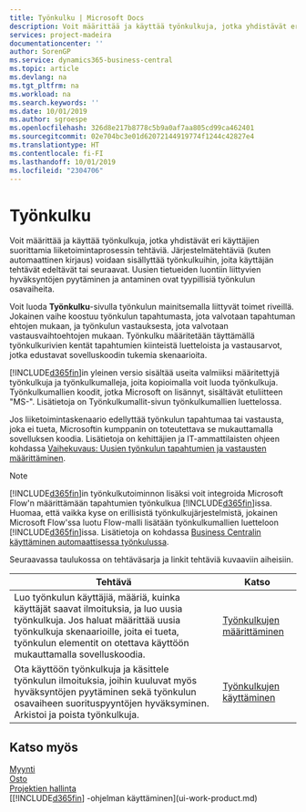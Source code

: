 ```yaml
---
title: Työnkulku | Microsoft Docs
description: Voit määrittää ja käyttää työnkulkuja, jotka yhdistävät eri käyttäjien suorittamia liiketoimintaprosessin tehtäviä. Järjestelmätehtäviä (kuten automaattinen kirjaus) voidaan sisällyttää työnkulkuihin, joita käyttäjän tehtävät edeltävät tai seuraavat. Uusien tietueiden luontiin liittyvien hyväksyntöjen pyytäminen ja antaminen ovat tyypillisiä työnkulun osavaiheita.
services: project-madeira
documentationcenter: ''
author: SorenGP
ms.service: dynamics365-business-central
ms.topic: article
ms.devlang: na
ms.tgt_pltfrm: na
ms.workload: na
ms.search.keywords: ''
ms.date: 10/01/2019
ms.author: sgroespe
ms.openlocfilehash: 326d8e217b8778c5b9a0af7aa805cd99ca462401
ms.sourcegitcommit: 02e704bc3e01d62072144919774f1244c42827e4
ms.translationtype: HT
ms.contentlocale: fi-FI
ms.lasthandoff: 10/01/2019
ms.locfileid: "2304706"
---
```

# <a name="workflow"></a>Työnkulku
Voit määrittää ja käyttää työnkulkuja, jotka yhdistävät eri käyttäjien suorittamia liiketoimintaprosessin tehtäviä. Järjestelmätehtäviä (kuten automaattinen kirjaus) voidaan sisällyttää työnkulkuihin, joita käyttäjän tehtävät edeltävät tai seuraavat. Uusien tietueiden luontiin liittyvien hyväksyntöjen pyytäminen ja antaminen ovat tyypillisiä työnkulun osavaiheita.  

 Voit luoda **Työnkulku**-sivulla työnkulun mainitsemalla liittyvät toimet riveillä. Jokainen vaihe koostuu työnkulun tapahtumasta, jota valvotaan tapahtuman ehtojen mukaan, ja työnkulun vastauksesta, jota valvotaan vastausvaihtoehtojen mukaan. Työnkulku määritetään täyttämällä työnkulkurivien kentät tapahtumien kiinteistä luetteloista ja vastausarvot, jotka edustavat sovelluskoodin tukemia skenaarioita.  

 [!INCLUDE[d365fin](includes/d365fin_md.md)]in yleinen versio sisältää useita valmiiksi määritettyjä työnkulkuja ja työnkulkumalleja, joita kopioimalla voit luoda työnkulkuja. Työnkulkumallien koodit, jotka Microsoft on lisännyt, sisältävät etuliitteen "MS-". Lisätietoja on Työnkulkumallit-sivun työnkulkumallien luettelossa.  

 Jos liiketoimintaskenaario edellyttää työnkulun tapahtumaa tai vastausta, joka ei tueta, Microsoftin kumppanin on toteutettava se mukauttamalla sovelluksen koodia. Lisätietoja on kehittäjien ja IT-ammattilaisten ohjeen kohdassa [Vaihekuvaus: Uusien työnkulun tapahtumien ja vastausten määrittäminen](/dynamics-nav/Walkthrough--Implementing-New-Workflow-Events-and-Responses).

 > [!NOTE]
 > [!INCLUDE[d365fin](includes/d365fin_md.md)]in työnkulkutoiminnon lisäksi voit integroida Microsoft Flow'n määrittämään tapahtumien työnkulkua [!INCLUDE[d365fin](includes/d365fin_md.md)]issa. Huomaa, että vaikka kyse on erillisistä työnkulkujärjestelmistä, jokainen Microsoft Flow'ssa luotu Flow-malli lisätään työnkulkumallien luetteloon [!INCLUDE[d365fin](includes/d365fin_md.md)]issa. Lisätietoja on kohdassa [Business Centralin käyttäminen automaattisessa työnkulussa](across-how-use-financials-data-source-flow.md).  

 Seuraavassa taulukossa on tehtäväsarja ja linkit tehtäviä kuvaaviin aiheisiin.  

|**Tehtävä**|**Katso**|  
|------------|-------------|  
|Luo työnkulun käyttäjiä, määriä, kuinka käyttäjät saavat ilmoituksia, ja luo uusia työnkulkuja. Jos haluat määrittää uusia työnkulkuja skenaarioille, joita ei tueta, työnkulun elementit on otettava käyttöön mukauttamalla sovelluskoodia.|[Työnkulkujen määrittäminen](across-set-up-workflows.md)|  
|Ota käyttöön työnkulkuja ja käsittele työnkulun ilmoituksia, joihin kuuluvat myös hyväksyntöjen pyytäminen sekä työnkulun osavaiheen suorituspyyntöjen hyväksyminen. Arkistoi ja poista työnkulkuja.|[Työnkulkujen käyttäminen](across-use-workflows.md)|  

## <a name="see-also"></a>Katso myös  
[Myynti](sales-manage-sales.md)  
[Osto](purchasing-manage-purchasing.md)  
[Projektien hallinta](projects-manage-projects.md)  
[[!INCLUDE[d365fin](includes/d365fin_md.md)] -ohjelman käyttäminen](ui-work-product.md)
